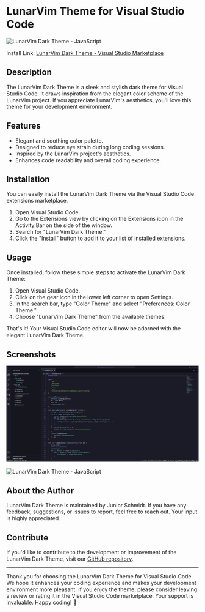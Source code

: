 # LunarVim Theme for Visual Studio Code

![LunarVim Dark Theme - JavaScript](https://raw.githubusercontent.com/JrSchmidtt/lunar-vscode-theme/main/assets/demo.jpeg)


Install Link: [LunarVim Dark Theme - Visual Studio Marketplace](https://marketplace.visualstudio.com/items?itemName=JuniorSchmidt.lunar-vscode-theme)

## Description

The LunarVim Dark Theme is a sleek and stylish dark theme for Visual Studio Code. It draws inspiration from the elegant color scheme of the LunarVim project. If you appreciate LunarVim's aesthetics, you'll love this theme for your development environment.

## Features

- Elegant and soothing color palette.
- Designed to reduce eye strain during long coding sessions.
- Inspired by the LunarVim project's aesthetics.
- Enhances code readability and overall coding experience.

## Installation

You can easily install the LunarVim Dark Theme via the Visual Studio Code extensions marketplace.

1. Open Visual Studio Code.
2. Go to the Extensions view by clicking on the Extensions icon in the Activity Bar on the side of the window.
3. Search for "LunarVim Dark Theme."
4. Click the "Install" button to add it to your list of installed extensions.

## Usage

Once installed, follow these simple steps to activate the LunarVim Dark Theme:

1. Open Visual Studio Code.
2. Click on the gear icon in the lower left corner to open Settings.
3. In the search bar, type "Color Theme" and select "Preferences: Color Theme."
4. Choose "LunarVim Dark Theme" from the available themes.

That's it! Your Visual Studio Code editor will now be adorned with the elegant LunarVim Dark Theme.

## Screenshots

![LunarVim Dark Theme - Golang](https://raw.githubusercontent.com/JrSchmidtt/lunar-vscode-theme/refs/heads/main/assets/demo-golang.png)

![LunarVim Dark Theme - JavaScript](https://raw.githubusercontent.com/JrSchmidtt/lunar-vscode-theme/main/assets/demo.jpeg)

## About the Author

LunarVim Dark Theme is maintained by Junior Schmidt. If you have any feedback, suggestions, or issues to report, feel free to reach out. Your input is highly appreciated.

## Contribute

If you'd like to contribute to the development or improvement of the LunarVim Dark Theme, visit our [GitHub repository](https://github.com/JrSchmidtt/lunar-vscode-theme).

---

Thank you for choosing the LunarVim Dark Theme for Visual Studio Code. We hope it enhances your coding experience and makes your development environment more pleasant. If you enjoy the theme, please consider leaving a review or rating it in the Visual Studio Code marketplace. Your support is invaluable. Happy coding! 🚀
